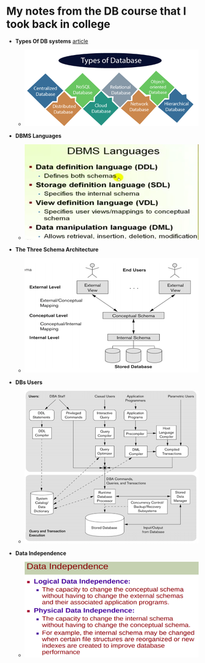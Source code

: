 # My notes from the DB course that I took back in college



- **Types Of DB systems** [article](https://www.javatpoint.com/types-of-databases)
	- <img src="https://github.com/ahmadateya/learning-notes/blob/main/images/db-college-intro-image1.png" width="500" height="200">

- **DBMS Languages**
	- <img src="https://github.com/ahmadateya/learning-notes/blob/main/images/db-college-intro-image2.png" width="500" height="250">

- **The Three Schema Architecture**
	- <img src="https://github.com/ahmadateya/learning-notes/blob/main/images/db-college-intro-image3.png" width="500" height="300">

- **DBs Users**
	- <img src="https://github.com/ahmadateya/learning-notes/blob/main/images/db-college-intro-image4.png" width="500" height="400">


- **Data Independence**
	- <img src="https://github.com/ahmadateya/learning-notes/blob/main/images/db-college-intro-image5.png" width="500" height="250">

